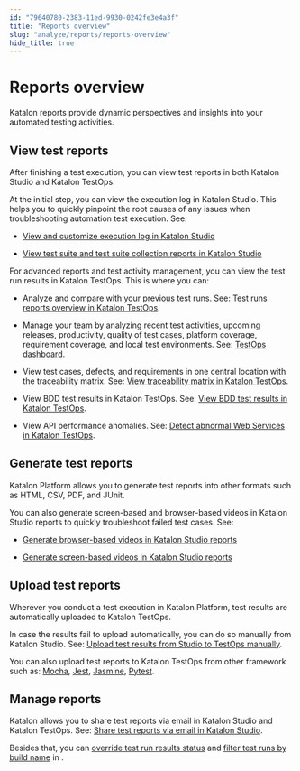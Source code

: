 ```yaml
---
id: "79640780-2383-11ed-9930-0242fe3e4a3f"
title: "Reports overview"
slug: "analyze/reports/reports-overview"
hide_title: true
---
```


# <a id="concept-9720" class="anchor_top_offset"/><a id="ariaid-title1" class="anchor_top_offset"/>Reports overview

<p xmlns="http://www.w3.org/1999/xhtml" className="p">Katalon reports provide dynamic perspectives and insights into your automated testing activities.</p> 

## View test reports

<p xmlns="http://www.w3.org/1999/xhtml" className="p">After finishing a test execution, you can view test reports in both <span className="ph">Katalon Studio</span> and <span className="ph">Katalon TestOps</span>. </p> 
<div xmlns="http://www.w3.org/1999/xhtml" className="p">At the initial step, you can view the execution log in <span className="ph">Katalon Studio</span>. This helps you to quickly pinpoint the root causes of any issues when troubleshooting automation test execution. See:<ul className="ul"><li className="li"><p className="p"><a className="xref" href="/analyze/reports/view-test-reports/view-test-reports-in-katalon-studio/view-and-customize-execution-log-in-katalon-studio">View and customize execution log in <span className="ph">Katalon Studio</span></a></p></li><li className="li"><p className="p"><a className="xref" href="/analyze/reports/view-test-reports/view-test-reports-in-katalon-studio/view-test-suite-and-test-suite-collection-reports-in-katalon-studio">View test suite and test suite collection reports in <span className="ph">Katalon Studio</span></a></p></li></ul> </div>
<div xmlns="http://www.w3.org/1999/xhtml" className="p">For advanced reports and test activity management, you can view the test run results in <span className="ph">Katalon TestOps</span>. This is where you can:<ul className="ul"><li className="li"><p className="p">Analyze and compare with your previous test runs. See: <a className="xref" href="/analyze/reports/view-test-reports/view-test-reports-in-katalon-testops/test-runs-reports-overview-in-katalon-testops">Test runs reports overview in <span className="ph">Katalon TestOps</span></a>.</p></li><li className="li"><p className="p">Manage your team by analyzing recent  test activities, upcoming releases, productivity, quality of test cases, platform coverage, requirement coverage, and local test environments. See: <a className="xref" href="/analyze/reports/view-test-reports/view-test-reports-in-katalon-testops/view-testops-dashboard/testops-dashboard-overview">TestOps dashboard</a>.</p></li><li className="li"><p className="p">View test cases, defects, and requirements in one central location with the traceability matrix. See: <a className="xref" href="/analyze/reports/view-test-reports/view-test-reports-in-katalon-testops/view-traceability-matrix-in-katalon-testops">View traceability matrix in <span className="ph">Katalon TestOps</span></a>.</p></li><li className="li"><p className="p">View BDD test results in <span className="ph">Katalon TestOps</span>. See: <a className="xref" href="/analyze/reports/view-test-reports/view-test-reports-in-katalon-testops/view-bdd-test-results-in-katalon-testops">View BDD test results in <span className="ph">Katalon TestOps</span></a>.</p></li><li className="li"><p className="p">View API performance anomalies. See: <a className="xref" href="/analyze/reports/view-test-reports/view-test-reports-in-katalon-testops/detect-abnormal-web-services-in-katalon-testops">Detect abnormal Web Services in <span className="ph">Katalon TestOps</span></a>.</p></li></ul></div>

## Generate test reports

<p xmlns="http://www.w3.org/1999/xhtml" className="p"><span className="ph">Katalon Platform</span> allows you to generate test reports into other formats such as HTML, CSV, PDF, and JUnit.</p> 
<div xmlns="http://www.w3.org/1999/xhtml" className="p">You can also generate screen-based and browser-based videos in <span className="ph">Katalon Studio</span> reports to quickly troubleshoot failed test cases. See:<ul className="ul"><li className="li"><p className="p"><a className="xref" href="/analyze/reports/generate-test-reports/generate-browser-based-videos-in-katalon-studio-reports">Generate browser-based videos in <span className="ph">Katalon Studio</span> reports</a></p></li><li className="li"><p className="p"><a className="xref" href="/analyze/reports/generate-test-reports/generate-screen-based-videos-in-katalon-studio-reports">Generate screen-based videos in <span className="ph">Katalon Studio</span> reports</a></p></li></ul></div>

## Upload test reports

<p xmlns="http://www.w3.org/1999/xhtml" className="p">Wherever you conduct a test execution in <span className="ph">Katalon Platform</span>, test results are automatically uploaded to <span className="ph">Katalon TestOps</span>.</p> 
<p xmlns="http://www.w3.org/1999/xhtml" className="p">In case the results fail to upload automatically, you can do so manually from <span className="ph">Katalon Studio</span>. See: <a className="xref" href="#">Upload test results from Studio to TestOps manually</a>.</p> 
<p xmlns="http://www.w3.org/1999/xhtml" className="p">You can also upload test reports to <span className="ph">Katalon TestOps</span> from other framework such as: <a className="xref" href="/analyze/reports/upload-test-reports/upload-reports-from-other-framework/upload-test-reports-from-mocha-to-katalon-testops">Mocha</a>, <a className="xref" href="/analyze/reports/upload-test-reports/upload-reports-from-other-framework/upload-test-reports-from-jest-to-katalon-testops">Jest</a>, <a className="xref" href="/analyze/reports/upload-test-reports/upload-reports-from-other-framework/upload-test-reports-from-jasmine-to-katalon-testops">Jasmine</a>, <a className="xref" href="/analyze/reports/upload-test-reports/upload-reports-from-other-framework/upload-test-reports-from-pytest-to-katalon-testops">Pytest</a>.</p> 

## Manage reports

<p xmlns="http://www.w3.org/1999/xhtml" className="p">Katalon allows you to share test reports via email in <span className="ph">Katalon Studio</span> and <span className="ph">Katalon TestOps</span>. See: <a className="xref" href="/analyze/reports/manage-reports/share-test-reports-via-email-in-katalon-studio">Share test reports via email in <span className="ph">Katalon Studio</span></a>.</p> 
<p xmlns="http://www.w3.org/1999/xhtml" className="p">Besides that, you can <a className="xref" href="/analyze/reports/manage-reports/override-test-results-status-in-katalon-testops">override test run results status</a> and <a className="xref" href="/analyze/reports/manage-reports/filter-test-run-list-by-build-name-in-katalon-testops">filter test runs by build name</a> in .</p> 
